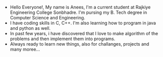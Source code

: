 - Hello Everyone!, My name is Anees, I'm a current student at Rajkiye Engineering College Sonbhadre. I'm pursing my B. Tech degree in Computer Science and Engineering.
- I have coding skills in C, C++. I'm also learning how to program in java and python as well.
- In past few years, i have discovered that I love to make algorithm of the problems and then implement them into programs.
- Always ready to learn new things, also for challanges, projects and many moree...

<!---
Anees2778/Anees2778 is a ✨ special ✨ repository because its `README.md` (this file) appears on your GitHub profile.
You can click the Preview link to take a look at your changes.
--->
